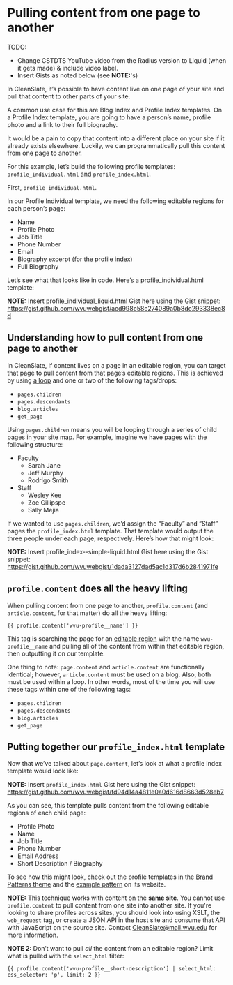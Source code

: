 # Pulling content from one page to another

TODO:

  * Change CSTDTS YouTube video from the Radius version to Liquid (when it gets made) & include video label.
  * Insert Gists as noted below (see **NOTE:**'s)

In CleanSlate, it’s possible to have content live on one page of your site and pull that content to other parts of your site.

A common use case for this are Blog Index and Profile Index templates. On a Profile Index template, you are going to have a person’s name, profile photo and a link to their full biography.

It would be a pain to copy that content into a different place on your site if it already exists elsewhere. Luckily, we can programmatically pull this content from one page to another.

For this example, let’s build the following profile templates: `profile_individual.html` and `profile_index.html`.

First, `profile_individual.html`.

In our Profile Individual template, we need the following editable regions for each person’s page:

  * Name
  * Profile Photo
  * Job Title
  * Phone Number
  * Email
  * Biography excerpt (for the profile index)
  * Full Biography

Let’s see what that looks like in code. Here’s a profile_individual.html template:

**NOTE:** Insert profile_individual_liquid.html Gist here using the Gist snippet: https://gist.github.com/wvuwebgist/acd998c58c274089a0b8dc293338ec8d

## Understanding how to pull content from one page to another

In CleanSlate, if content lives on a page in an editable region, you can target that page to pull content from that page’s editable regions. This is achieved by using [a loop](https://cleanslatecms.wvu.edu/how-to/theme-development/conditional-logic-loops) and one or two of the following tags/drops:

  * `pages.children`
  * `pages.descendants`
  * `blog.articles`
  * `get_page`

Using `pages.children` means you will be looping through a series of child pages in your site map. For example, imagine we have pages with the following structure:

  * Faculty
    * Sarah Jane
    * Jeff Murphy
    * Rodrigo Smith
  * Staff
    * Wesley Kee
    * Zoe Gillipspe
    * Sally Mejia

If we wanted to use `pages.children`, we’d assign the “Faculty” and “Staff” pages the `profile_index.html` template. That template would output the three people under each page, respectively. Here’s how that might look:

**NOTE:** Insert profile_index--simple-liquid.html Gist here using the Gist snippet: https://gist.github.com/wvuwebgist/1dada3127dad5ac1d317d6b2841971fe

## `profile.content` does all the heavy lifting

When pulling content from one page to another, `profile.content` (and `article.content`, for that matter) do all the heavy lifting:

```
{{ profile.content['wvu-profile__name'] }}
```

This tag is searching the page for an [editable region](https://cleanslatecms.wvu.edu/how-to/theme-development/tag-index/r-editable-region) with the name `wvu-profile__name` and pulling all of the content from within that editable region, then outputting it on our template.

One thing to note: `page.content` and `article.content` are functionally identical; however, `article.content` must be used on a blog. Also, both must be used within a loop. In other words, most of the time you will use these tags within one of the following tags:

  * `pages.children`
  * `pages.descendants`
  * `blog.articles`
  * `get_page`

## Putting together our `profile_index.html` template

Now that we’ve talked about `page.content`, let’s look at what a profile index template would look like:

**NOTE:** Insert `profile_index.html` Gist here using the Gist snippet: https://gist.github.com/wvuwebgist/fd94d14a4811e0a0d616d8663d528eb7

As you can see, this template pulls content from the following editable regions of each child page:

  * Profile Photo
  * Name
  * Job Title
  * Phone Number
  * Email Address
  * Short Description / Biography

To see how this might look, check out the profile templates in the [Brand Patterns theme](https://github.com/wvuweb/brand-patterns/tree/master/views) and the [example pattern](https://patterns.wvu.edu/patterns#wvu-profile-page-examples) on its website.

**NOTE:** This technique works with content on the **same site**. You cannot use `profile.content` to pull content from one site into another site. If you're looking to share profiles across sites, you should look into using XSLT, the `web_request` tag, or create a JSON API in the host site and consume that API with JavaScript on the source site. Contact [CleanSlate@mail.wvu.edu](mailto:cleanslate@mail.wvu.edu) for more information.

**NOTE 2:** Don’t want to pull _all_ the content from an editable region? Limit what is pulled with the `select_html` filter:

```
{{ profile.content['wvu-profile__short-description'] | select_html: css_selector: 'p', limit: 2 }}
```

